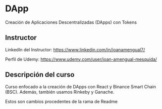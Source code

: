 # DApp
 Creación de Aplicaciones Descentralizadas (DApps) con Tokens
 
## Instructor 

LinkedIn del Instructor: https://www.linkedin.com/in/joanamengual7/

Perfil de Udemy: https://www.udemy.com/user/joan-amengual-mesquida/

## Descripción del curso

Curso enfocado a la creación de DApps con React y Binance Smart Chain (BSC). Además, también usamos Rinkeby y Ganache.

Estos son cambios procedentes de la rama de Readme